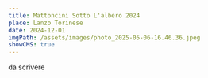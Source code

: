 ```yaml
---
title: Mattoncini Sotto L'albero 2024
place: Lanzo Torinese
date: 2024-12-01
imgPath: /assets/images/photo_2025-05-06-16.46.36.jpeg
showCMS: true
---
```

d﻿a scrivere